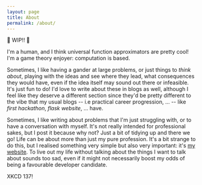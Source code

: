 ```yaml
---
layout: page
title: About
permalink: /about/
---
```


🚧 WIP!! 🚧

I'm a human, and I think universal function approximators are pretty cool! I'm a game theory enjoyer: computation is based.

Sometimes, I like having a gander at large problems, or just things to *think about*, playing with the ideas and see where they lead, what consequences they would have, even if the idea itself may sound out there or infeasible. It's just fun to do! I'd love to write about these in blogs as well, although I feel like they deserve a different section since they'd be pretty different to the vibe that my usual blogs -- i.e practical career progression, ... -- like *first hackathon*, *flask website*, ... have.


Sometimes, I like writing about problems that I'm just struggling with, or to have a conversation with myself. It's not really intended for professional sakes, but I post it because why not? Just a bit of tidying up and there we go! Life can be about more than just my pure profession.
It's a bit strange to do this, but I realised something very simple but also very important: it's [my website](https://github.com/Antimatter543/antimatter543.github.io). To live out my life without talking about the things I want to talk about sounds too sad, even if it might not necessarily boost my odds of being a favourable developer candidate. 

XKCD 137!


